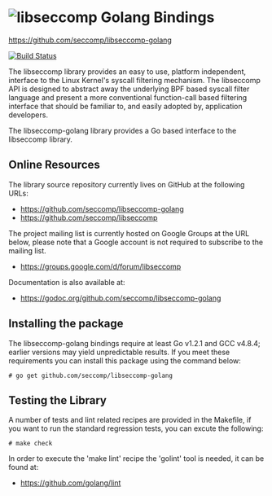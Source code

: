 ![libseccomp Golang Bindings](https://github.com/seccomp/libseccomp-artwork/blob/main/logo/libseccomp-color_text.png)
===============================================================================
https://github.com/seccomp/libseccomp-golang

[![Build Status](https://img.shields.io/travis/seccomp/libseccomp-golang/main.svg)](https://travis-ci.org/seccomp/libseccomp-golang)

The libseccomp library provides an easy to use, platform independent, interface
to the Linux Kernel's syscall filtering mechanism.  The libseccomp API is
designed to abstract away the underlying BPF based syscall filter language and
present a more conventional function-call based filtering interface that should
be familiar to, and easily adopted by, application developers.

The libseccomp-golang library provides a Go based interface to the libseccomp
library.

## Online Resources

The library source repository currently lives on GitHub at the following URLs:

* https://github.com/seccomp/libseccomp-golang
* https://github.com/seccomp/libseccomp

The project mailing list is currently hosted on Google Groups at the URL below,
please note that a Google account is not required to subscribe to the mailing
list.

* https://groups.google.com/d/forum/libseccomp

Documentation is also available at:

* https://godoc.org/github.com/seccomp/libseccomp-golang

## Installing the package

The libseccomp-golang bindings require at least Go v1.2.1 and GCC v4.8.4;
earlier versions may yield unpredictable results.  If you meet these
requirements you can install this package using the command below:

	# go get github.com/seccomp/libseccomp-golang

## Testing the Library

A number of tests and lint related recipes are provided in the Makefile, if
you want to run the standard regression tests, you can excute the following:

	# make check

In order to execute the 'make lint' recipe the 'golint' tool is needed, it
can be found at:

* https://github.com/golang/lint
